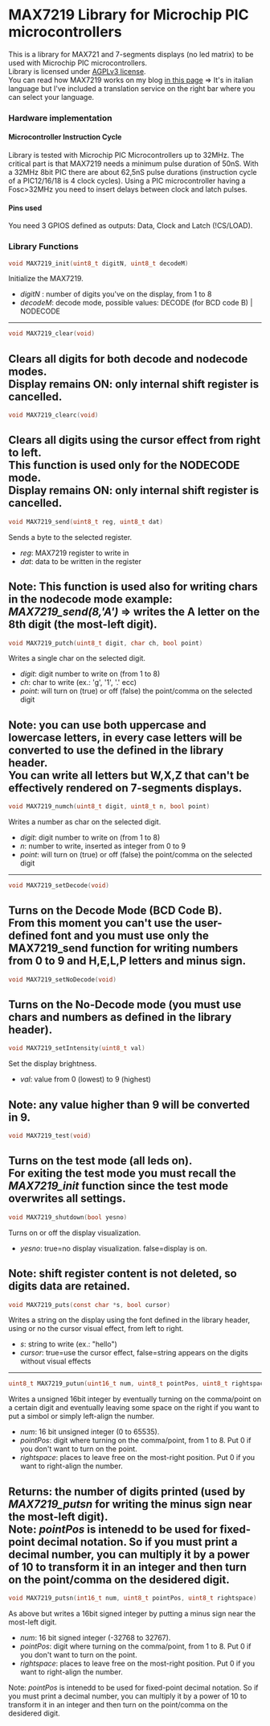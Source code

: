 # MAX7219 Library for Microchip PIC microcontrollers

This is a library for MAX721 and 7-segments displays (no led matrix) to be used with Microchip PIC microcontrollers.  
Library is licensed under [AGPLv3 license](https://github.com/Cyb3rn0id/MAX7219_PIC_lib/blob/master/LICENSE).  
You can read how MAX7219 works on my blog [in this page](https://www.settorezero.com/wordpress/max7219-pilotare-display-a-7-segmenti-o-matrici-di-led-e-un-gioco-da-ragazzi/) => It's in italian language but I've included a translation service on the right bar where you can select your language.

### Hardware implementation
#### Microcontroller Instruction Cycle
Library is tested with Microchip PIC Microcontrollers up to 32MHz. The critical part is that MAX7219 needs a minimum pulse duration of 50nS. With a 32MHz 8bit PIC there are about 62,5nS pulse durations (instruction cycle of a PIC12/16/18 is 4 clock cycles). Using a PIC microcontroller having a Fosc>32MHz you need to insert delays between clock and latch pulses.  

#### Pins used
You need 3 GPIOS defined as outputs: Data, Clock and Latch (!CS/LOAD).  

### Library Functions

```c
void MAX7219_init(uint8_t digitN, uint8_t decodeM)
```
Initialize the MAX7219.
- _digitN_ : number of digits you've on the display, from 1 to 8
- _decodeM_: decode mode, possible values: DECODE (for BCD code B) | NODECODE  
---
```c
void MAX7219_clear(void)
```
Clears all digits for both decode and nodecode modes.  
Display remains ON: only internal shift register is cancelled.  
---
```c
void MAX7219_clearc(void)
```
Clears all digits using the cursor effect from right to left.  
This function is used only for the NODECODE mode.  
Display remains ON: only internal shift register is cancelled.  
---
```c
void MAX7219_send(uint8_t reg, uint8_t dat)
```
Sends a byte to the selected register.
- _reg_: MAX7219 register to write in
- _dat_: data to be written in the register  

Note: This function is used also for writing chars in the nodecode mode example:  
_MAX7219_send(8,'A')_ => writes the A letter on the 8th digit (the most-left digit).
---
```c
void MAX7219_putch(uint8_t digit, char ch, bool point)
```
Writes a single char on the selected digit.  
- _digit_: digit number to write on (from 1 to 8)
- _ch_: char to write (ex.: 'g', '1', '.' ecc)
- _point_: will turn on (true) or off (false) the point/comma on the selected digit  

Note: you can use both uppercase and lowercase letters, in every case letters will be converted to use the defined in the library header.  
You can write all letters but W,X,Z that can't be effectively rendered on 7-segments displays.
---
```c
void MAX7219_numch(uint8_t digit, uint8_t n, bool point)
```
Writes a number as char on the selected digit.
- _digit_: digit number to write on (from 1 to 8)
- _n_: number to write, inserted as integer from 0 to 9
- _point_: will turn on (true) or off (false) the point/comma on the selected digit
---
```c
void MAX7219_setDecode(void)
```
Turns on the Decode Mode (BCD Code B).  
From this moment you can't use the user-defined font and you must use only the MAX7219_send function for writing numbers from 0 to 9 and H,E,L,P letters and minus sign.  
---
```c
void MAX7219_setNoDecode(void)
```
Turns on the No-Decode mode (you must use chars and numbers as defined in the library header).  
---
```c
void MAX7219_setIntensity(uint8_t val)
```
Set the display brightness.  
- _val_: value from 0 (lowest) to 9 (highest)  

Note: any value higher than 9 will be converted in 9.
---
```c
void MAX7219_test(void)
```
Turns on the test mode (all leds on).   
For exiting the test mode you must recall the _MAX7219_init_ function since the test mode overwrites all settings.  
---
```c
void MAX7219_shutdown(bool yesno)
```
Turns on or off the display visualization.  
- _yesno_: true=no display visualization. false=display is on.  

Note: shift register content is not deleted, so digits data are retained.  
---
```c
void MAX7219_puts(const char *s, bool cursor)
```
Writes a string on the display using the font defined in the library header, using or no the cursor visual effect, from left to right.  
- _s_: string to write (ex.: "hello")
- _cursor_: true=use the cursor effect, false=string appears on the digits without visual effects  
---
```c
uint8_t MAX7219_putun(uint16_t num, uint8_t pointPos, uint8_t rightspace)
```
Writes a unsigned 16bit integer by eventually turning on the comma/point on a certain digit and eventually leaving some space on the right if you want to put a simbol or simply left-align the number.    
- _num_: 16 bit unsigned integer (0 to 65535).
- _pointPos_: digit where turning on the comma/point, from 1 to 8. Put 0 if you don't want to turn on the point.
- _rightspace_: places to leave free on the most-right position. Put 0 if you want to right-align the number.  

Returns: the number of digits printed (used by _MAX7219_putsn_ for writing the minus sign near the most-left digit).  
Note: _pointPos_ is intenedd to be used for fixed-point decimal notation. So if you must print a decimal number, you can multiply it by a power of 10 to transform it in an integer and then turn on the point/comma on the desidered digit.    
---
```c
void MAX7219_putsn(int16_t num, uint8_t pointPos, uint8_t rightspace)
```
As above but writes a 16bit signed integer by putting a minus sign near the most-left digit.  
- _num_: 16 bit signed integer (-32768 to 32767).
- _pointPos_: digit where turning on the comma/point, from 1 to 8. Put 0 if you don't want to turn on the point.
- _rightspace_: places to leave free on the most-right position. Put 0 if you want to right-align the number.  

Note: _pointPos_ is intenedd to be used for fixed-point decimal notation. So if you must print a decimal number, you can multiply it by a power of 10 to transform it in an integer and then turn on the point/comma on the desidered digit.    

